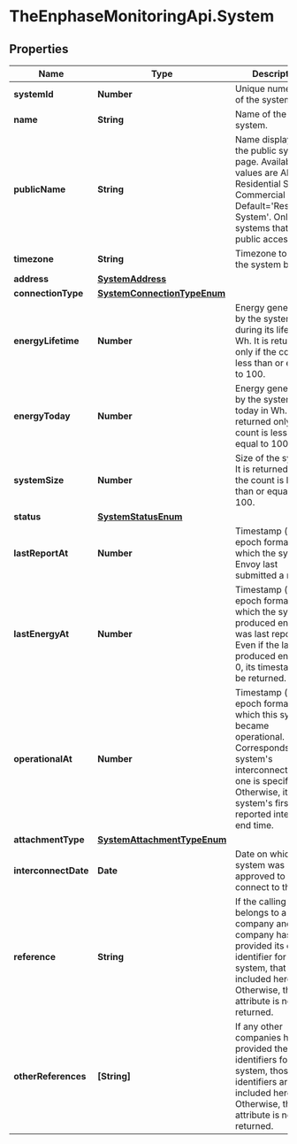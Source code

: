 # TheEnphaseMonitoringApi.System

## Properties

Name | Type | Description | Notes
------------ | ------------- | ------------- | -------------
**systemId** | **Number** | Unique numeric ID of the system. | [optional] 
**name** | **String** | Name of the system. | [optional] 
**publicName** | **String** | Name displayed on the public system page. Available values are All, Residential System, Commercial etc. Default&#x3D;&#39;Residential System&#39;. Only for systems that allow public access. | [optional] 
**timezone** | **String** | Timezone to which the system belongs. | [optional] 
**address** | [**SystemAddress**](SystemAddress.md) |  | [optional] 
**connectionType** | [**SystemConnectionTypeEnum**](SystemConnectionTypeEnum.md) |  | [optional] 
**energyLifetime** | **Number** | Energy generated by the system during its lifetime in Wh. It is returned only if the count is less than or equal to 100. | [optional] 
**energyToday** | **Number** | Energy generated by the system today in Wh. It is returned only if the count is less than or equal to 100. | [optional] 
**systemSize** | **Number** | Size of the system. It is returned only if the count is less than or equal to 100. | [optional] 
**status** | [**SystemStatusEnum**](SystemStatusEnum.md) |  | [optional] 
**lastReportAt** | **Number** | Timestamp (in epoch format) at which the system&#39;s Envoy last submitted a report. | [optional] 
**lastEnergyAt** | **Number** | Timestamp (in epoch format) at which the system&#39;s produced energy was last reported. Even if the last produced energy is 0, its timestamp will be returned. | [optional] 
**operationalAt** | **Number** | Timestamp (in epoch format) at which this system became operational. Corresponds to the system&#39;s interconnect time, if one is specified. Otherwise, it is the system&#39;s first reported interval end time. | [optional] 
**attachmentType** | [**SystemAttachmentTypeEnum**](SystemAttachmentTypeEnum.md) |  | [optional] 
**interconnectDate** | **Date** | Date on which the system was approved to connect to the grid. | [optional] 
**reference** | **String** | If the calling user belongs to a company and that company has provided its own identifier for a system, that ID is included here. Otherwise, this attribute is not returned. | [optional] 
**otherReferences** | **[String]** | If any other companies have provided their own identifiers for a system, those identifiers are included here. Otherwise, this attribute is not returned. | [optional] 


